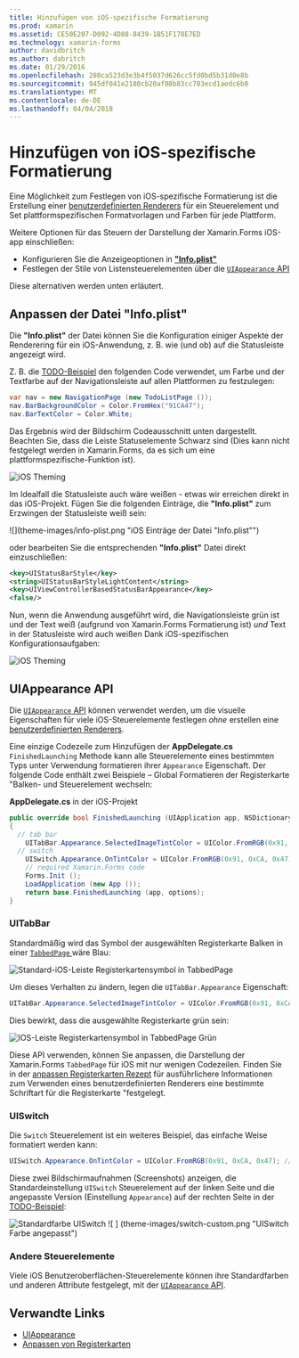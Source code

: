 ```yaml
---
title: Hinzufügen von iOS-spezifische Formatierung
ms.prod: xamarin
ms.assetid: CE50E207-D092-4D88-8439-1B51F178E7ED
ms.technology: xamarin-forms
author: davidbritch
ms.author: dabritch
ms.date: 01/29/2016
ms.openlocfilehash: 280ca523d3e3b4f5037d626cc5fd0bd5b31d0e8b
ms.sourcegitcommit: 945df041e2180cb20af08b83cc703ecd1aedc6b0
ms.translationtype: MT
ms.contentlocale: de-DE
ms.lasthandoff: 04/04/2018
---
```

# <a name="adding-ios-specific-formatting"></a>Hinzufügen von iOS-spezifische Formatierung

Eine Möglichkeit zum Festlegen von iOS-spezifische Formatierung ist die Erstellung einer [benutzerdefinierten Renderers](~/xamarin-forms/app-fundamentals/custom-renderer/index.md) für ein Steuerelement und Set plattformspezifischen Formatvorlagen und Farben für jede Plattform.

Weitere Optionen für das Steuern der Darstellung der Xamarin.Forms iOS-app einschließen:

* Konfigurieren Sie die Anzeigeoptionen in [ **"Info.plist"**](#info-plist)
* Festlegen der Stile von Listensteuerelementen über die [ `UIAppearance` API](#uiappearance)

Diese alternativen werden unten erläutert.

<a name="info-plist"/>

## <a name="customizing-infoplist"></a>Anpassen der Datei "Info.plist"

Die **"Info.plist"** der Datei können Sie die Konfiguration einiger Aspekte der Renderering für ein iOS-Anwendung, z. B. wie (und ob) auf die Statusleiste angezeigt wird.

Z. B. die [TODO-Beispiel](https://developer.xamarin.com/samples/xamarin-forms/Todo/) den folgenden Code verwendet, um Farbe und der Textfarbe auf der Navigationsleiste auf allen Plattformen zu festzulegen:

```csharp
var nav = new NavigationPage (new TodoListPage ());
nav.BarBackgroundColor = Color.FromHex("91CA47");
nav.BarTextColor = Color.White;
```

Das Ergebnis wird der Bildschirm Codeausschnitt unten dargestellt. Beachten Sie, dass die Leiste Statuselemente Schwarz sind (Dies kann nicht festgelegt werden in Xamarin.Forms, da es sich um eine plattformspezifische-Funktion ist).

![](theme-images/status-default-sml.png "iOS Theming")

Im Idealfall die Statusleiste auch wäre weißen - etwas wir erreichen direkt in das iOS-Projekt. Fügen Sie die folgenden Einträge, die **"Info.plist"** zum Erzwingen der Statusleiste weiß sein:

![](theme-images/info-plist.png "iOS Einträge der Datei "Info.plist"")

oder bearbeiten Sie die entsprechenden **"Info.plist"** Datei direkt einzuschließen:

```xml
<key>UIStatusBarStyle</key>
<string>UIStatusBarStyleLightContent</string>
<key>UIViewControllerBasedStatusBarAppearance</key>
<false/>
```

Nun, wenn die Anwendung ausgeführt wird, die Navigationsleiste grün ist und der Text weiß (aufgrund von Xamarin.Forms Formatierung ist) *und* Text in der Statusleiste wird auch weißen Dank iOS-spezifischen Konfigurationsaufgaben:

![](theme-images/status-white-sml.png "iOS Theming")

<a name="uiappearance"/>

## <a name="uiappearance-api"></a>UIAppearance API

Die [ `UIAppearance` API](~/ios/user-interface/ios-ui/introduction-to-the-appearance-api.md) können verwendet werden, um die visuelle Eigenschaften für viele iOS-Steuerelemente festlegen *ohne* erstellen eine [benutzerdefinierten Renderers](~/xamarin-forms/app-fundamentals/custom-renderer/index.md).

Eine einzige Codezeile zum Hinzufügen der **AppDelegate.cs** `FinishedLaunching` Methode kann alle Steuerelemente eines bestimmten Typs unter Verwendung formatieren ihrer `Appearance` Eigenschaft. Der folgende Code enthält zwei Beispiele – Global Formatieren der Registerkarte "Balken- und Steuerelement wechseln:

**AppDelegate.cs** in der iOS-Projekt

```csharp
public override bool FinishedLaunching (UIApplication app, NSDictionary options)
{
  // tab bar
    UITabBar.Appearance.SelectedImageTintColor = UIColor.FromRGB(0x91, 0xCA, 0x47); // green
  // switch
    UISwitch.Appearance.OnTintColor = UIColor.FromRGB(0x91, 0xCA, 0x47); // green
    // required Xamarin.Forms code
    Forms.Init ();
    LoadApplication (new App ());
    return base.FinishedLaunching (app, options);
}
```

### <a name="uitabbar"></a>UITabBar

Standardmäßig wird das Symbol der ausgewählten Registerkarte Balken in einer [ `TabbedPage` ](~/xamarin-forms/app-fundamentals/navigation/tabbed-page.md) wäre Blau:

![](theme-images/tabbar-default.png "Standard-iOS-Leiste Registerkartensymbol in TabbedPage")

Um dieses Verhalten zu ändern, legen die `UITabBar.Appearance` Eigenschaft:

```csharp
UITabBar.Appearance.SelectedImageTintColor = UIColor.FromRGB(0x91, 0xCA, 0x47); // green
```

Dies bewirkt, dass die ausgewählte Registerkarte grün sein:

![](theme-images/tabbar-custom.png "IOS-Leiste Registerkartensymbol in TabbedPage Grün")

Diese API verwenden, können Sie anpassen, die Darstellung der Xamarin.Forms `TabbedPage` für iOS mit nur wenigen Codezeilen. Finden Sie in der [anpassen Registerkarten Rezept](https://developer.xamarin.com/recipes/cross-platform/xamarin-forms/ios/customize-tabs/) für ausführlichere Informationen zum Verwenden eines benutzerdefinierten Renderers eine bestimmte Schriftart für die Registerkarte "festgelegt.

### <a name="uiswitch"></a>UISwitch

Die `Switch` Steuerelement ist ein weiteres Beispiel, das einfache Weise formatiert werden kann:

```csharp
UISwitch.Appearance.OnTintColor = UIColor.FromRGB(0x91, 0xCA, 0x47); // green
```

Diese zwei Bildschirmaufnahmen (Screenshots) anzeigen, die Standardeinstellung `UISwitch` Steuerelement auf der linken Seite und die angepasste Version (Einstellung `Appearance`) auf der rechten Seite in der [TODO-Beispiel](https://developer.xamarin.com/samples/xamarin-forms/Todo/):

![](theme-images/switch-default.png "Standardfarbe UISwitch") ![ ] (theme-images/switch-custom.png "UISwitch Farbe angepasst")

### <a name="other-controls"></a>Andere Steuerelemente

Viele iOS Benutzeroberflächen-Steuerelemente können ihre Standardfarben und anderen Attribute festgelegt, mit der [ `UIAppearance` API](~/ios/user-interface/ios-ui/introduction-to-the-appearance-api.md).



## <a name="related-links"></a>Verwandte Links

- [UIAppearance](~/ios/user-interface/ios-ui/introduction-to-the-appearance-api.md)
- [Anpassen von Registerkarten](https://developer.xamarin.com/recipes/cross-platform/xamarin-forms/ios/customize-tabs/)
